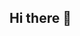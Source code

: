 ## Hi there 👋

<!--

**Here are some ideas to get you started:**

🙋‍♀️ A short introduction - what is your organization all about?
To Build people for HIS glory
🌈 Contribution guidelines - how can the community get involved?
By sharing your ideas, effort.
👩‍💻 Useful resources - where can the community find your docs? Is there anything else the community should know?
Comming soon....
🍿 Fun facts - what does your team eat for breakfast?

🧙 Remember, you can do mighty things with the power of [Markdown](https://docs.github.com/github/writing-on-github/getting-started-with-writing-and-formatting-on-github/basic-writing-and-formatting-syntax)
-->
